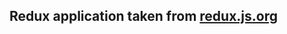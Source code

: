 ## Redux application taken from [redux.js.org](https://redux.js.org/docs/basics/UsageWithReact.html)
